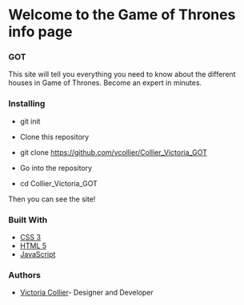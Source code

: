 # Welcome to the Game of Thrones info page

### GOT

This site will tell you everything you need to know about the different houses in Game of Thrones. Become an expert in minutes.


### Installing

- git init

- Clone this repository

- git clone https://github.com/vcollier/Collier_Victoria_GOT

- Go into the repository

- cd Collier_Victoria_GOT

Then you can see the site!

### Built With

- [CSS 3](https://cssreference.io/flexbox/)
- [HTML 5](https://dev.w3.org/html5/html-author/)
- [JavaScript](https://developer.mozilla.org/en-US/docs/Web/JavaScript)

### Authors

- [Victoria Collier](https://github.com/vcollier)- Designer and Developer
